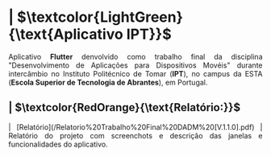 # | $\textcolor{LightGreen}{\text{Aplicativo IPT}}$

<p align = "justify">
  Aplicativo <b>Flutter</b> denvolvido como trabalho final da disciplina "Desenvolvimento de Aplicações para Dispositivos Movéis"
  durante intercâmbio no Instituto Politécnico de Tomar (<b>IPT</b>), no campus da ESTA (<b>Escola Superior de Tecnologia de Abrantes</b>), em Portugal.
</p>


## | $\textcolor{RedOrange}{\text{Relatório:}}$
<p align = "justify">
  | [Relatório](/Relatorio%20Trabalho%20Final%20DADM%20[V.1.1.0].pdf)
  | Relatório do projeto com screenchots e descrição das janelas e funcionalidades do aplicativo.
</p>